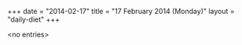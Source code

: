 +++
date = "2014-02-17"
title = "17 February 2014 (Monday)"
layout = "daily-diet"
+++


\<no entries\>
